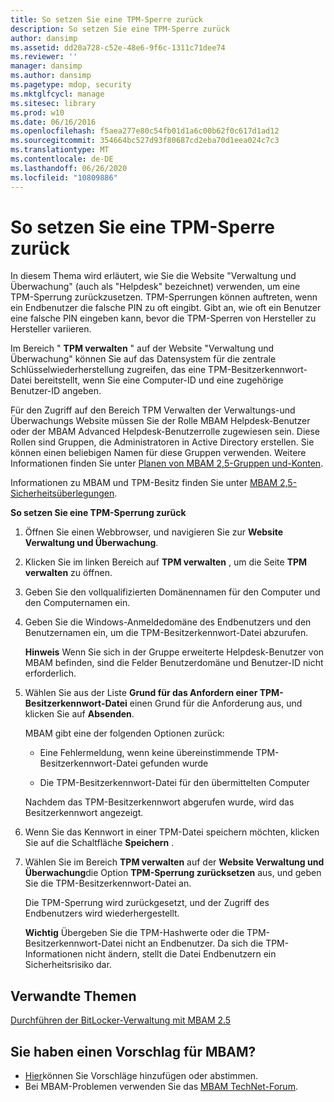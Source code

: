 ```yaml
---
title: So setzen Sie eine TPM-Sperre zurück
description: So setzen Sie eine TPM-Sperre zurück
author: dansimp
ms.assetid: dd20a728-c52e-48e6-9f6c-1311c71dee74
ms.reviewer: ''
manager: dansimp
ms.author: dansimp
ms.pagetype: mdop, security
ms.mktglfcycl: manage
ms.sitesec: library
ms.prod: w10
ms.date: 06/16/2016
ms.openlocfilehash: f5aea277e80c54fb01d1a6c00b62f0c617d1ad12
ms.sourcegitcommit: 354664bc527d93f80687cd2eba70d1eea024c7c3
ms.translationtype: MT
ms.contentlocale: de-DE
ms.lasthandoff: 06/26/2020
ms.locfileid: "10809886"
---
```

# So setzen Sie eine TPM-Sperre zurück


In diesem Thema wird erläutert, wie Sie die Website "Verwaltung und Überwachung" (auch als "Helpdesk" bezeichnet) verwenden, um eine TPM-Sperrung zurückzusetzen. TPM-Sperrungen können auftreten, wenn ein Endbenutzer die falsche PIN zu oft eingibt. Gibt an, wie oft ein Benutzer eine falsche PIN eingeben kann, bevor die TPM-Sperren von Hersteller zu Hersteller variieren.

Im Bereich " **TPM verwalten** " auf der Website "Verwaltung und Überwachung" können Sie auf das Datensystem für die zentrale Schlüsselwiederherstellung zugreifen, das eine TPM-Besitzerkennwort-Datei bereitstellt, wenn Sie eine Computer-ID und eine zugehörige Benutzer-ID angeben.

Für den Zugriff auf den Bereich TPM Verwalten der Verwaltungs-und Überwachungs Website müssen Sie der Rolle MBAM Helpdesk-Benutzer oder der MBAM Advanced Helpdesk-Benutzerrolle zugewiesen sein. Diese Rollen sind Gruppen, die Administratoren in Active Directory erstellen. Sie können einen beliebigen Namen für diese Gruppen verwenden. Weitere Informationen finden Sie unter [Planen von MBAM 2,5-Gruppen und-Konten](planning-for-mbam-25-groups-and-accounts.md#bkmk-helpdesk-roles).

Informationen zu MBAM und TPM-Besitz finden Sie unter [MBAM 2,5-Sicherheitsüberlegungen](mbam-25-security-considerations.md#bkmk-tpm).

**So setzen Sie eine TPM-Sperrung zurück**

1.  Öffnen Sie einen Webbrowser, und navigieren Sie zur **Website Verwaltung und Überwachung**.

2.  Klicken Sie im linken Bereich auf **TPM verwalten** , um die Seite **TPM verwalten** zu öffnen.

3.  Geben Sie den vollqualifizierten Domänennamen für den Computer und den Computernamen ein.

4.  Geben Sie die Windows-Anmeldedomäne des Endbenutzers und den Benutzernamen ein, um die TPM-Besitzerkennwort-Datei abzurufen.

    **Hinweis**  Wenn Sie sich in der Gruppe erweiterte Helpdesk-Benutzer von MBAM befinden, sind die Felder Benutzerdomäne und Benutzer-ID nicht erforderlich.

     

5.  Wählen Sie aus der Liste **Grund für das Anfordern einer TPM-Besitzerkennwort-Datei** einen Grund für die Anforderung aus, und klicken Sie auf **Absenden**.

    MBAM gibt eine der folgenden Optionen zurück:

    -   Eine Fehlermeldung, wenn keine übereinstimmende TPM-Besitzerkennwort-Datei gefunden wurde

    -   Die TPM-Besitzerkennwort-Datei für den übermittelten Computer

    Nachdem das TPM-Besitzerkennwort abgerufen wurde, wird das Besitzerkennwort angezeigt.

6.  Wenn Sie das Kennwort in einer TPM-Datei speichern möchten, klicken Sie auf die Schaltfläche **Speichern** .

7.  Wählen Sie im Bereich **TPM verwalten** auf der **Website Verwaltung und Überwachung**die Option **TPM-Sperrung zurücksetzen** aus, und geben Sie die TPM-Besitzerkennwort-Datei an.

    Die TPM-Sperrung wird zurückgesetzt, und der Zugriff des Endbenutzers wird wiederhergestellt.

    **Wichtig**  Übergeben Sie die TPM-Hashwerte oder die TPM-Besitzerkennwort-Datei nicht an Endbenutzer. Da sich die TPM-Informationen nicht ändern, stellt die Datei Endbenutzern ein Sicherheitsrisiko dar.

     



## Verwandte Themen


[Durchführen der BitLocker-Verwaltung mit MBAM 2.5](performing-bitlocker-management-with-mbam-25.md)

 

## Sie haben einen Vorschlag für MBAM?
- [Hier](http://mbam.uservoice.com/forums/268571-microsoft-bitlocker-administration-and-monitoring)können Sie Vorschläge hinzufügen oder abstimmen. 
- Bei MBAM-Problemen verwenden Sie das [MBAM TechNet-Forum](https://social.technet.microsoft.com/Forums/home?forum=mdopmbam). 






